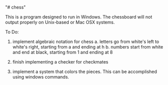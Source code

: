 "# chess" 

This is a program designed to run in Windows.  The chessboard will not output properly on Unix-based or Mac OSX systems.

To Do: 
1. implement algebraic notation for chess
	a. letters go from white's left to white's right, starting from a and ending at h
	b. numbers start from white and end at black, starting from 1 and ending at 8

2. finish implementing a checker for checkmates

3. implement a system that colors the pieces. This can be accomplished using windows commands.